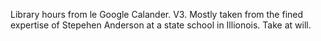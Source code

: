 Library hours from le Google Calander.  V3.  Mostly taken from the fined expertise of Stepehen Anderson at a state school in Illionois.  Take at will.    